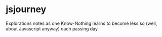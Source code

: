 # jsjourney
Explorations notes as one Know-Nothing learns to become less so (well, about Javascript anyway) each passing day.
